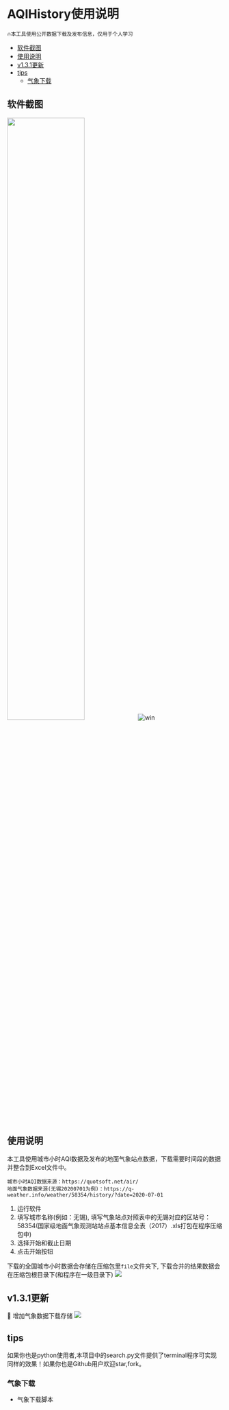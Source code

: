 <!--
 * @Author: sandwich
 * @Date: 2021-08-04 20:49:18
 * @LastEditTime: 2021-08-15 19:15:15
 * @LastEditors: sandwich
 * @Description: In User Settings Edit
 * @FilePath: \AQIHistory\README.md
-->

# AQIHistory使用说明

```
🔥本工具使用公开数据下载及发布信息，仅用于个人学习
```

<!-- TOC -->

- [软件截图](#软件截图)
- [使用说明](#使用说明)
- [v1.3.1更新](#v131更新)
- [tips](#tips)
    - [气象下载](#气象下载)

<!-- /TOC -->
 
## 软件截图

<!--![mac](https://gitee.com/codebysandwich/source/raw/master/picgo/20210809103044.png)-->

<img src=https://gitee.com/codebysandwich/source/raw/master/picgo/20210809103044.png width=60%></img>
![win](https://gitee.com/codebysandwich/source/raw/master/picgo/1628475507(1).png)

## 使用说明

本工具使用城市小时AQI数据及发布的地面气象站点数据，下载需要时间段的数据并整合到Excel文件中。
```
城市小时AQI数据来源：https://quotsoft.net/air/
地面气象数据来源(无锡20200701为例)：https://q-weather.info/weather/58354/history/?date=2020-07-01
```

1. 运行软件
2. 填写城市名称(例如：无锡), 填写气象站点对照表中的无锡对应的区站号：58354(国家级地面气象观测站站点基本信息全表（2017）.xls打包在程序压缩包中)
3. 选择开始和截止日期
4. 点击开始按钮

下载的全国城市小时数据会存储在压缩包里`file`文件夹下, 下载合并的结果数据会在压缩包根目录下(和程序在一级目录下)
![](https://gitee.com/codebysandwich/source/raw/master/picgo/AQIHistory_tree.png)

## v1.3.1更新
🚀 增加气象数据下载存储
![](https://gitee.com/codebysandwich/source/blob/master/picgo/v.1.3.1_up.jpg)

## tips
如果你也是python使用者,本项目中的search.py文件提供了terminal程序可实现同样的效果！如果你也是Github用户欢迎star,fork。

### 气象下载
- 气象下载脚本

